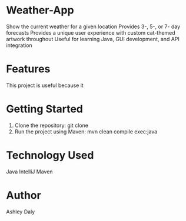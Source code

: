 # Weather-App
  Show the current weather for a given location
  Provides 3-, 5-, or 7- day forecasts
  Provides a unique user experience with custom cat-themed artwork throughout
  Useful for learning Java, GUI development, and API integration

# Features
  This project is useful because it

# Getting Started
  1. Clone the repository: git clone <url>
  2. Run the project using Maven: mvn clean compile exec:java 

# Technology Used
  Java
  IntelliJ
  Maven

# Author
  Ashley Daly
